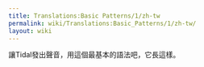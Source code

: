 ```yaml
---
title: Translations:Basic Patterns/1/zh-tw
permalink: wiki/Translations:Basic_Patterns/1/zh-tw/
layout: wiki
---
```


讓Tidal發出聲音，用這個最基本的語法吧，它長這樣。
